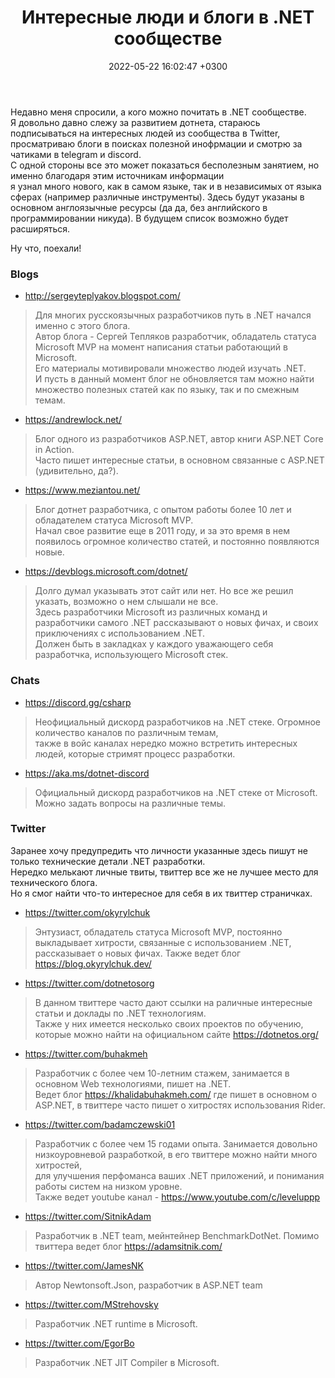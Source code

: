 ﻿---
layout: post
title:  "Интересные люди и блоги в .NET сообществе"
date:   2022-05-22 16:02:47 +0300
categories: other
---
Недавно меня спросили, а кого можно почитать в .NET сообществе.  
Я довольно давно слежу за развитием дотнета, стараюсь подписываться на интересных людей из сообщества в Twitter,  
просматриваю блоги в поисках полезной инофрмации и смотрю за чатиками в telegram  и discord.  
С одной стороны все это может показаться бесполезным занятием, но именно благодаря этим источникам информации  
я узнал много нового, как в самом языке, так и в независимых от языка сферах (например различные инструменты).
Здесь будут указаны в основном англоязычные ресурсы (да да, без английского в программировании никуда). В будущем список возможно будет расширяться.

Ну что, поехали!

### Blogs
- http://sergeyteplyakov.blogspot.com/
> Для многих русскоязычных разработчиков путь в .NET начался именно с этого блога.  
> Автор блога - Сергей Тепляков разработчик, обладатель статуса Microsoft MVP на момент написания статьи работающий в Microsoft.  
> Его материалы мотивировали множество людей изучать .NET.   
> И пусть в данный момент блог не обновляется там можно найти множество полезных статей как по языку, так и по смежным темам.
- https://andrewlock.net/
> Блог одного из разработчиков ASP.NET, автор книги ASP.NET Core in Action.  
> Часто пишет интересные статьи, в основном связанные с ASP.NET (удивительно, да?).
- https://www.meziantou.net/
> Блог дотнет разработчика, с опытом работы более 10 лет и обладателем статуса Microsoft MVP.  
> Начал свое развитие еще в 2011 году, и за это время в нем появилось огромное количество статей,
> и постоянно появляются новые.
- https://devblogs.microsoft.com/dotnet/
> Долго думал указывать этот сайт или нет. Но все же решил указать, возможно о нем слышали не все.  
> Здесь разработчики Microsoft из различных команд и разработчики самого .NET рассказывают о новых фичах,
> и своих приключениях с использованием .NET.  
> Должен быть в закладках у каждого уважающего себя разработчка, использующего Microsoft стек.

### Chats
- https://discord.gg/csharp
> Неофициальный дискорд разработчиков на .NET стеке. Огромное количество каналов по различным темам,  
> также в войс каналах нередко можно встретить интересных людей, которые стримят процесс разработки.
- https://aka.ms/dotnet-discord
> Официальный дискорд разработчиков на .NET стеке от Microsoft. Можно задать вопросы на различные темы.

### Twitter
Заранее хочу предупредить что личности указанные здесь пишут не только технические детали .NET разработки.  
Нередко мелькают личные твиты, твиттер все же не лучшее место для технического блога.   
Но я смог найти что-то интересное для себя в их твиттер страничках.  


- https://twitter.com/okyrylchuk
> Энтузиаст, обладатель статуса Microsoft MVP, постоянно выкладывает хитрости, связанные с использованием .NET,  
> рассказывает о новых фичах. Также ведет блог https://blog.okyrylchuk.dev/
- https://twitter.com/dotnetosorg
> В данном твиттере часто дают ссылки на раличные интересные статьи и доклады по .NET технологиям.  
> Также у них имеется несколько своих проектов по обучению, которые можно найти на официальном сайте https://dotnetos.org/
- https://twitter.com/buhakmeh
> Разработчик с более чем 10-летним стажем, занимается в основном Web технологиями, пишет на .NET.  
> Ведет блог https://khalidabuhakmeh.com/ где пишет в основном о ASP.NET, в твиттере часто пишет о хитростях использования Rider.
- https://twitter.com/badamczewski01
> Разработчик с более чем 15 годами опыта. Занимается довольно низкоуровневой разработкой, в его твиттере можно найти много хитростей,  
> для улучшения перфоманса ваших .NET приложений, и понимания работы систем на низком уровне.  
> Также ведет youtube канал - https://www.youtube.com/c/leveluppp
- https://twitter.com/SitnikAdam
> Разработчик в .NET team, мейнтейнер BenchmarkDotNet.
> Помимо твиттера ведет блог https://adamsitnik.com/
- https://twitter.com/JamesNK
> Автор Newtonsoft.Json, разработчик в ASP.NET team
- https://twitter.com/MStrehovsky
> Разработчик .NET runtime в Microsoft.
- https://twitter.com/EgorBo
> Разработчик .NET JIT Compiler в Microsoft.

